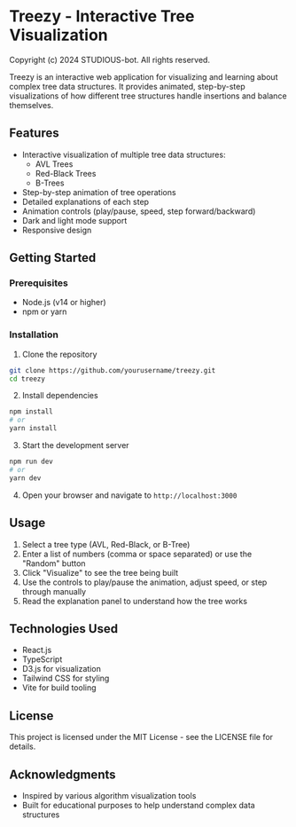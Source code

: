 # Treezy - Interactive Tree Visualization

Copyright (c) 2024 STUDIOUS-bot. All rights reserved.

Treezy is an interactive web application for visualizing and learning about complex tree data structures. It provides animated, step-by-step visualizations of how different tree structures handle insertions and balance themselves.

## Features

- Interactive visualization of multiple tree data structures:
  - AVL Trees
  - Red-Black Trees
  - B-Trees
- Step-by-step animation of tree operations
- Detailed explanations of each step
- Animation controls (play/pause, speed, step forward/backward)
- Dark and light mode support
- Responsive design

## Getting Started

### Prerequisites

- Node.js (v14 or higher)
- npm or yarn

### Installation

1. Clone the repository
```bash
git clone https://github.com/yourusername/treezy.git
cd treezy
```

2. Install dependencies
```bash
npm install
# or
yarn install
```

3. Start the development server
```bash
npm run dev
# or
yarn dev
```

4. Open your browser and navigate to `http://localhost:3000`

## Usage

1. Select a tree type (AVL, Red-Black, or B-Tree)
2. Enter a list of numbers (comma or space separated) or use the "Random" button
3. Click "Visualize" to see the tree being built
4. Use the controls to play/pause the animation, adjust speed, or step through manually
5. Read the explanation panel to understand how the tree works

## Technologies Used

- React.js
- TypeScript
- D3.js for visualization
- Tailwind CSS for styling
- Vite for build tooling

## License

This project is licensed under the MIT License - see the LICENSE file for details.

## Acknowledgments

- Inspired by various algorithm visualization tools
- Built for educational purposes to help understand complex data structures
